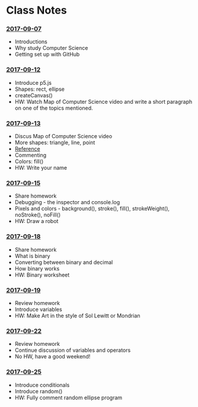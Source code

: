 # Class Notes

### [2017-09-07](Class%20Examples/2017-09-07/)
* Introductions
* Why study Computer Science
* Getting set up with GitHub

### [2017-09-12](Class%20Examples/2017-09-12/)
* Introduce p5.js
* Shapes: rect, ellipse
* createCanvas()
* HW: Watch Map of Computer Science video and write a short paragraph on one of the topics mentioned.

### [2017-09-13](Class%20Examples/2017-09-13/)
* Discus Map of Computer Science video
* More shapes: triangle, line, point
* [Reference](https://p5js.org/reference/)
* Commenting
* Colors: fill()
* HW: Write your name

### [2017-09-15](Class%20Examples/2017-09-15/)
* Share homework
* Debugging - the inspector and console.log
* Pixels and colors - background(), stroke(), fill(), strokeWeight(), noStroke(), noFill()
* HW: Draw a robot

### [2017-09-18](Class%20Examples/2017-09-18/)
* Share homework
* What is binary
* Converting between binary and decimal
* How binary works
* HW: Binary worksheet

### [2017-09-19](Class%20Examples/2017-09-19/)
* Review homework
* Introduce variables
* HW: Make Art in the style of Sol Lewitt or Mondrian

### [2017-09-22](Class%20Examples/2017-09-22/)
* Review homework
* Continue discussion of variables and operators
* No HW, have a good weekend!

### [2017-09-25](Class%20Examples/2017-09-25/)
* Introduce conditionals
* Introduce random()
* HW: Fully comment random ellipse program